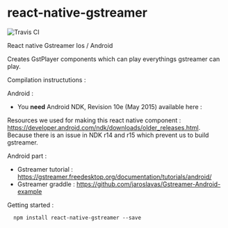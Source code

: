 # react-native-gstreamer

![Travis CI](https://travis-ci.com/Kalyzee/react-native-gstreamer.svg?token=c7RPUv8pu3bda3czshqe&branch=master)



React native Gstreamer Ios / Android

Creates GstPlayer components which can play everythings gstreamer can play.

Compilation instructutions :

Android :
- You __need__  Android NDK, Revision 10e (May 2015) available here :

Resources we used for making this react native component : https://developer.android.com/ndk/downloads/older_releases.html. Because there is an issue in NDK r14 and r15 which prevent us to build gstreamer.


Android part :
- Gstreamer tutorial : https://gstreamer.freedesktop.org/documentation/tutorials/android/
- Gstreamer graddle : https://github.com/jaroslavas/Gstreamer-Android-example


Getting started :

```
  npm install react-native-gstreamer --save
```
